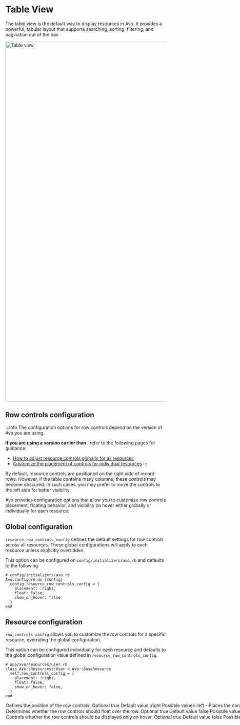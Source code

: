 # Table View

The table view is the default way to display resources in Avo. It provides a powerful, tabular layout that supports searching, sorting, filtering, and pagination out of the box.

<Image src="/assets/img/table-view.png" width="1919" height="1122" alt="Table view" />

## Row controls configuration
:::info
The configuration options for row controls depend on the version of Avo you are using.

**If you are using a version earlier than <Version version="3.16.3" />**, refer to the following pages for guidance:

- [How to adjust resource controls globally for all resources](customization.html#resource-controls-on-the-left-or-both-sides)
- [Customize the placement of controls for individual resources](resources.html#self.controls_placement)
:::

By default, resource controls are positioned on the right side of record rows. However, if the table contains many columns, these controls may become obscured. In such cases, you may prefer to move the controls to the left side for better visibility.

<VersionReq version="3.16.3" /> Avo provides configuration options that allow you to customize row controls placement, floating behavior, and visibility on hover either globally or individually for each resource.


## Global configuration

`resource_row_controls_config` defines the default settings for row controls across all resources. These global configurations will apply to each resource unless explicitly overridden.

This option can be configured on `config/initializers/avo.rb` and defaults to the following:

```ruby{3-7}
# config/initializers/avo.rb
Avo.configure do |config|
  config.resource_row_controls_config = {
    placement: :right,
    float: false,
    show_on_hover: false
  }
end
```

## Resource configuration

`row_controls_config` allows you to customize the row controls for a specific resource, overriding the global configuration.

This option can be configured individually for each resource and defaults to the global configuration value defined in `resource_row_controls_config`.


```ruby{3-7}
# app/avo/resources/user.rb
class Avo::Resources::User < Avo::BaseResource
  self.row_controls_config = {
    placement: :right,
    float: false,
    show_on_hover: false,
  }
end
```

<Option name="`placement`">

Defines the position of the row controls.

##### Optional

`true`

##### Default value

`:right`

#### Possible values

- `:left` - Places the controls on the **left side** of the resource row.
- `:right` - Places the controls on the **right side** of the resource row.
- `:both` - Displays controls on **both sides** of the resource row.


:::warning
The `float` and `show_on_hover` options are designed to function optimally when `placement` is set to `:right`. While Avo does not restrict its usage with `:left` or `:both`, the applied styles are specifically intended for use with `:right`, and unexpected behavior may occur with other placements.
:::
</Option>

<Option name="`float`">

Determines whether the row controls should float over the row.

##### Optional

`true`

##### Default value

`false`

#### Possible values

- `true` - Enables floating behavior.
- `false` - Disables floating behavior (default).
</Option>

<Option name="`show_on_hover`">

Controls whether the row controls should be displayed only on hover.

##### Optional

`true`

##### Default value

`false`

#### Possible values

- `true` - Displays the controls on hover only.
- `false` - Always shows the controls (default).
</Option>
